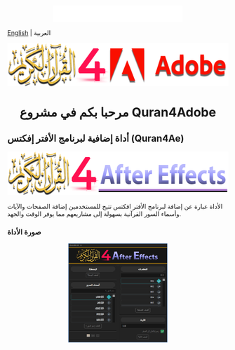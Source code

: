 <div align="center">
<img src="_docs/images/basmala.png" alt="basmala" width="294px" height="36px" />
</div>

[English](./README-EN.md) | العربية
<div align="center">
  <img src="_docs/images/Quran4Adobe-logo.png" alt="Quran4Adobe" width="544px" height="100px" />
  <h1>مرحبا بكم في مشروع Quran4Adobe</h1>
</div>

## أداة إضافية لبرنامج الأفتر إفكتس (Quran4Ae)
<div align="center">
  <img src="_docs/images/Quran4Ae-logo.png" alt="Quran4Ae" width="600px" height="100px" />
</div>

الأداة عبارة عن إضافة لبرنامج الأفتر افكتس تتيح للمستخدمين إضافة الصفحات والآيات وأسماء السور القرآنية بسهولة إلى مشاريعهم مما يوفر الوقت والجهد.  

### صورة الأداة
<div align="center">
  <img src="_docs/images/Quran4Ae_V1.0_screenshot.png" width="45%" height="45%" />
</div>